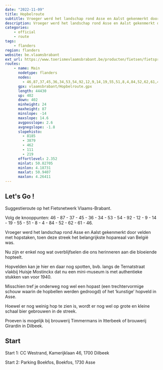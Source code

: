 ```yaml
---
date: "2022-11-09"
title: Hopbelroute
subtitle: Vroeger werd het landschap rond Asse en Aalst gekenmerkt door velden met hopstaken
description: Vroeger werd het landschap rond Asse en Aalst gekenmerkt door velden met hopstaken.Nu zijn er enkel nog wat overblijfselen die ons herinneren aan die bloeiende hopteelt. Hoewel er nog weinig hop te zien is, wordt er nog wel op grote en kleine schaal bier gebrouwen in de streek.
categories:
    - official
    - route
tags:
    - flanders
region: flanders
website: be.vlaamsbrabant
ext_url: https://www.toerismevlaamsbrabant.be/producten/fietsen/fietsproducten/hopbelroute/index.html
routes:
    - name: Main
      nodetype: flanders
      nodes:
        - 46,87,37,45,36,34,53,54,92,12,9,14,19,55,51,8,4,84,52,62,61,46
      gpx: vlaamsbrabant/Hopbelroute.gpx
      length: 44430
      up: 402
      down: 402
      minheight: 24
      maxheight: 87
      minslope: -14
      maxslope: 14.6
      avgposslope: 2.6
      avgnegslope: -1.8
      slopehisto:
        - 8185
        - 3879
        - 462
        - 111
        - 219
      effortlevel: 2.352
      minlat: 50.82705
      minlon: 4.18731
      maxlat: 50.9407
      maxlon: 4.26411
---
```


## Let's Go ! 

Suggestieroute op het Fietsnetwerk Vlaams-Brabant.

Volg de knooppunten: 46 - 87 - 37 - 45 - 36 - 34 - 53 - 54 - 92 - 12 - 9 - 14 - 19 - 55 - 51 - 8 - 4 - 84 - 52 - 62 - 61 - 46.

Vroeger werd het landschap rond Asse en Aalst gekenmerkt door velden met hopstaken, toen deze streek het belangrijkste hopareaal van België was.

Nu zijn er enkel nog wat overblijfselen die ons herinneren aan die bloeiende hopteelt.

Hopvelden kan je hier en daar nog spotten, bvb. langs de Ternatstraat vlakbij Huisje Mostinckx dat nu een mini-museum is met authentieke stukken van voor 1940.

Misschien tref je onderweg nog wel een hopast (een trechtervormige schouw waarin de hopbellen werden gedroogd) of het ‘kunstige’ hopveld in Asse.

Hoewel er nog weinig hop te zien is, wordt er nog wel op grote en kleine schaal bier gebrouwen in de streek.

Proeven is mogelijk bij brouwerij Timmermans in Itterbeek of brouwerij Girardin in Dilbeek.

## Start

Start 1: CC Westrand, Kamerijklaan 46, 1700 Dilbeek

Start 2: Parking Boekfos, Boekfos, 1730 Asse
